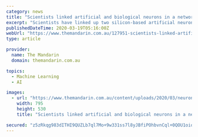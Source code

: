 ```yaml
---
category: news
title: "Scientists linked artificial and biological neurons in a network — and it worked"
excerpt: "Scientists have linked up two silicon-based artificial neurons with a biological one across multiple countries into a fully-functional network. Using standard internet protocols, they established a chain of communication whereby an artificial neuron ..."
publishedDateTime: 2020-03-19T05:16:00Z
webUrl: "https://www.themandarin.com.au/127951-scientists-linked-artificial-and-biological-neurons-in-a-network-and-it-worked/"
type: article

provider:
  name: The Mandarin
  domain: themandarin.com.au

topics:
  - Machine Learning
  - AI

images:
  - url: "https://www.themandarin.com.au/content/uploads/2020/03/neurons.jpg"
    width: 795
    height: 530
    title: "Scientists linked artificial and biological neurons in a network — and it worked"

secured: "z5zRkqg983dITHI9QUZLb7ql7Mo+9w331ss7l8yJBfiPOhbvnCql+0QOU1oiqS5A+hVKlBybzFzCrlYsJmzTuTBzL6Fjj+TotoHOxmMJZ4Pexig25cIM6elCx1rSTExI5ExCIzgo7CdNcfsqtCvuufW099/a1/pX0wu4LzfyUWXVeN3v/+7d5f5jbXY34oyZG2n8H1M01a+gKvaI3ZvfFNhH2Fb4qOoyCWXM4VhdxCqNKsycebrbSmb4ln0+eUT8uceho1sHOUZzEsSAozZF6UFV7KC9Nkx5kQJoDWiLZ3vlUI9fvpuKn1sEMRk/jkIR;AfHc9jUkOat7FKOJOJvpfw=="
---
```


